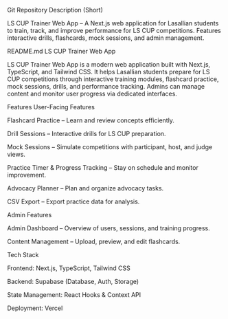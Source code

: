 Git Repository Description (Short)

LS CUP Trainer Web App – A Next.js web application for Lasallian students to train, track, and improve performance for LS CUP competitions. Features interactive drills, flashcards, mock sessions, and admin management.

README.md
LS CUP Trainer Web App

LS CUP Trainer Web App is a modern web application built with Next.js, TypeScript, and Tailwind CSS. It helps Lasallian students prepare for LS CUP competitions through interactive training modules, flashcard practice, mock sessions, drills, and performance tracking. Admins can manage content and monitor user progress via dedicated interfaces.

Features
User-Facing Features

Flashcard Practice – Learn and review concepts efficiently.

Drill Sessions – Interactive drills for LS CUP preparation.

Mock Sessions – Simulate competitions with participant, host, and judge views.

Practice Timer & Progress Tracking – Stay on schedule and monitor improvement.

Advocacy Planner – Plan and organize advocacy tasks.

CSV Export – Export practice data for analysis.

Admin Features

Admin Dashboard – Overview of users, sessions, and training progress.

Content Management – Upload, preview, and edit flashcards.

Tech Stack

Frontend: Next.js, TypeScript, Tailwind CSS

Backend: Supabase (Database, Auth, Storage)

State Management: React Hooks & Context API

Deployment: Vercel
